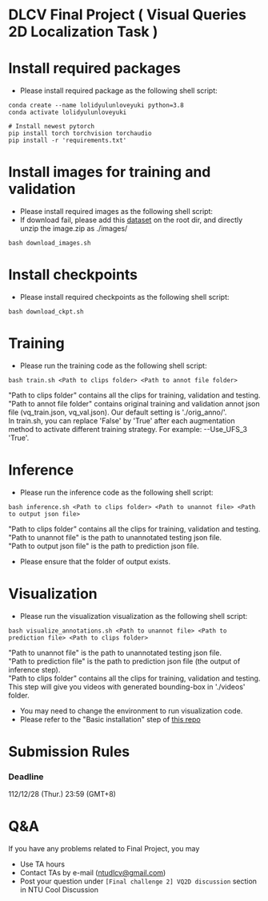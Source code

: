 # DLCV Final Project ( Visual Queries 2D Localization Task )

# Install required packages
* Please install required package as the following shell script:
```shell script=
conda create --name lolidyulunloveyuki python=3.8
conda activate lolidyulunloveyuki

# Install newest pytorch 
pip install torch torchvision torchaudio
pip install -r 'requirements.txt'
```

# Install images for training and validation
* Please install required images as the following shell script:
* If download fail, please add this [dataset](https://drive.google.com/uc?id=1JjVYJnRlfRvvy6195OSISr0nAK_mAmbD) on the root dir, and directly unzip the image.zip as ./images/
```shell script=
bash download_images.sh
```
# Install checkpoints
* Please install required checkpoints as the following shell script:
```shell script=
bash download_ckpt.sh
```

# Training
* Please run the training code as the following shell script:
```shell script=
bash train.sh <Path to clips folder> <Path to annot file folder>
```
"Path to clips folder" contains all the clips for training, validation and testing.<br>
"Path to annot file folder" contains original training and validation annot json file (vq_train.json, vq_val.json). Our default setting is './orig_anno/'.<br>
In train.sh, you can replace 'False' by 'True' after each augmentation method to activate different training strategy. For example: --Use_UFS_3 'True'.<br>

# Inference
* Please run the inference code as the following shell script:
```shell script=
bash inference.sh <Path to clips folder> <Path to unannot file> <Path to output json file>
```
"Path to clips folder" contains all the clips for training, validation and testing.<br>
"Path to unannot file" is the path to unannotated testing json file.<br>
"Path to output json file" is the path to prediction json file.<br>
* Please ensure that the folder of output exists.

# Visualization
* Please run the visualization visualization as the following shell script:
```shell script=
bash visualize_annotations.sh <Path to unannot file> <Path to prediction file> <Path to clips folder>
```
"Path to unannot file" is the path to unannotated testing json file.<br>
"Path to prediction file" is the path to prediction json file (the output of inference step).<br>
"Path to clips folder" contains all the clips for training, validation and testing.<br>
This step will give you videos with generated bounding-box in './videos' folder.<br>
* You may need to change the environment to run visualization code. 
* Please refer to the "Basic installation" step of [this repo](https://github.com/facebookresearch/vq2d_cvpr/blob/main/INSTALL.md)

# Submission Rules
### Deadline
112/12/28 (Thur.) 23:59 (GMT+8)
    
# Q&A
If you have any problems related to Final Project, you may
- Use TA hours
- Contact TAs by e-mail ([ntudlcv@gmail.com](mailto:ntudlcv@gmail.com))
- Post your question under `[Final challenge 2] VQ2D discussion` section in NTU Cool Discussion
